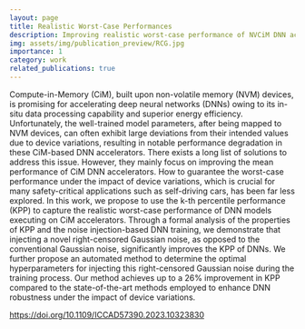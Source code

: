 ```yaml
---
layout: page
title: Realistic Worst-Case Performances
description: Improving realistic worst-case performance of NVCiM DNN accelerators through training with right-censored gaussian noise
img: assets/img/publication_preview/RCG.jpg
importance: 1
category: work
related_publications: true
---
```


Compute-in-Memory (CiM), built upon non-volatile memory (NVM) devices, is promising for accelerating deep neural networks (DNNs) owing to its in-situ data processing capability and superior energy efficiency. Unfortunately, the well-trained model parameters, after being mapped to NVM devices, can often exhibit large deviations from their intended values due to device variations, resulting in notable performance degradation in these CiM-based DNN accelerators. There exists a long list of solutions to address this issue. However, they mainly focus on improving the mean performance of CiM DNN accelerators. How to guarantee the worst-case performance under the impact of device variations, which is crucial for many safety-critical applications such as self-driving cars, has been far less explored. In this work, we propose to use the k-th percentile performance (KPP) to capture the realistic worst-case performance of DNN models executing on CiM accelerators. Through a formal analysis of the properties of KPP and the noise injection-based DNN training, we demonstrate that injecting a novel right-censored Gaussian noise, as opposed to the conventional Gaussian noise, significantly improves the KPP of DNNs. We further propose an automated method to determine the optimal hyperparameters for injecting this right-censored Gaussian noise during the training process. Our method achieves up to a 26% improvement in KPP compared to the state-of-the-art methods employed to enhance DNN robustness under the impact of device variations.

https://doi.org/10.1109/ICCAD57390.2023.10323830
